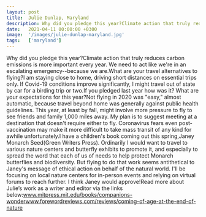 ```yaml
---
layout: post
title:  Julie Dunlap, Maryland
description: Why did you pledge this year?Climate action that truly reduces carbon emissions is more important every year. We need to act like we're in an escalati...
date:   2021-04-11 00:00:00 +0300
image:  '/images/julie-dunlap-maryland.jpg'
tags:   ['maryland']
---
```

Why did you pledge this year?Climate action that truly reduces carbon emissions is more important every year. We need to act like we're in an escalating emergency--because we are.What are your travel alternatives to flying?I am staying close to home, driving short distances on essential trips only. If Covid-19 conditions improve significantly, I might travel out of state by car for a birding trip or two.If you pledged last year how was it? What are your expectations for this year?Not flying in 2020 was "easy," almost automatic, because travel beyond home was generally against public health guidelines. This year, at least by fall, might involve more pressure to fly to see friends and family 1,000 miles away. My plan is to suggest meeting at a destination that doesn't require either to fly. Coronavirus fears even post-vaccination may make it more difficult to take mass transit of any kind for awhile unfortunately.I have a children's book coming out this spring,Janey Monarch Seed(Green Writers Press). Ordinarily I would want to travel to various nature centers and butterfly exhibits to promote it, and especially to spread the word that each of us of needs to help protect Monarch butterflies and biodiversity. But flying to do that work seems antithetical to Janey's message of ethical action on behalf of the natural world. I'll be focusing on local nature centers for in-person events and relying on virtual forums to reach further. I think Janey would approve!Read more about Julie’s work as a writer and editor via the links below:www.mitpress.mit.edu/books/companions-wonderwww.forewordreviews.com/reviews/coming-of-age-at-the-end-of-nature

